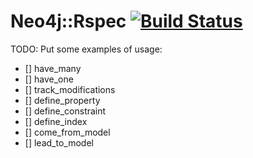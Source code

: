 # Neo4j::Rspec [![Build Status](https://travis-ci.org/sineed/neo4j-rspec.svg?branch=master)](https://travis-ci.org/sineed/neo4j-rspec)

TODO: Put some examples of usage:
- [] have_many
- [] have_one
- [] track_modifications
- [] define_property
- [] define_constraint
- [] define_index
- [] come_from_model
- [] lead_to_model

